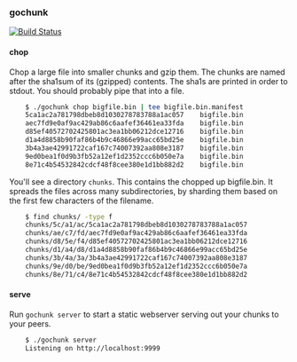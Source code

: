 ### gochunk

[![Build Status](https://travis-ci.org/ambakshi/gochunk.svg?branch=master)](https://travis-ci.org/ambakshi/gochunk)

#### chop

Chop a large file into smaller chunks and gzip them. The chunks
are named after the sha1sum of its (gzipped) contents. The sha1s
are printed in order to stdout. You should probably pipe that
into a file.

```sh
    $ ./gochunk chop bigfile.bin | tee bigfile.bin.manifest
    5ca1ac2a781798dbeb8d1030278783788a1ac057    bigfile.bin
    aec7fd9e0af9ac429ab86c6aafef36461ea33fda    bigfile.bin
    d85ef40572702425801ac3ea1bb06212dce12716    bigfile.bin
    d1a4d8858b90faf86b4b9c46866e99acc65bd25e    bigfile.bin
    3b4a3ae42991722caf167c74007392aa808e3187    bigfile.bin
    9ed0bea1f0d9b3fb52a12ef1d2352ccc6b050e7a    bigfile.bin
    8e71c4b54532842cdcf48f8cee380e1d1bb882d2    bigfile.bin
```

You'll see a directory `chunks`. This contains the chopped up
bigfile.bin. It spreads the files across many subdirectories,
by sharding them based on the first few characters of the
filename.

```sh
    $ find chunks/ -type f
    chunks/5c/a1/ac/5ca1ac2a781798dbeb8d1030278783788a1ac057
    chunks/ae/c7/fd/aec7fd9e0af9ac429ab86c6aafef36461ea33fda
    chunks/d8/5e/f4/d85ef40572702425801ac3ea1bb06212dce12716
    chunks/d1/a4/d8/d1a4d8858b90faf86b4b9c46866e99acc65bd25e
    chunks/3b/4a/3a/3b4a3ae42991722caf167c74007392aa808e3187
    chunks/9e/d0/be/9ed0bea1f0d9b3fb52a12ef1d2352ccc6b050e7a
    chunks/8e/71/c4/8e71c4b54532842cdcf48f8cee380e1d1bb882d2
```

#### serve

Run `gochunk server` to start a static webserver serving out your
chunks to your peers.

```sh
    $ ./gochunk server
    Listening on http://localhost:9999
```



